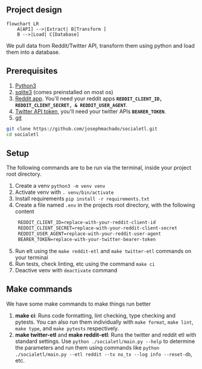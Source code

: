 ## Project design

```mermaid
flowchart LR
    A[API] -->|Extract| B[Transform ]
    B -->|Load| C[Database]
```

We pull data from Reddit/Twitter API, transform them using python and load them into a database.

## Prerequisites

1. [Python3](https://www.python.org/downloads/)
2. [sqlite3](https://www.sqlite.org/download.html) (comes preinstalled on most os)
3. [Reddit app](https://www.geeksforgeeks.org/how-to-get-client_id-and-client_secret-for-python-reddit-api-registration/). You'll need your reddit apps **`REDDIT_CLIENT_ID, REDDIT_CLIENT_SECRET, & REDDIT_USER_AGENT`**.
4. [Twitter API token](https://developer.twitter.com/en/docs/twitter-api/getting-started/getting-access-to-the-twitter-api), you'll need your twitter APIs **`BEARER_TOKEN`**.
5. [git](https://git-scm.com/book/en/v2/Getting-Started-Installing-Git)

```bash
git clone https://github.com/josephmachado/socialetl.git
cd socialetl
```

## Setup

The following commands are to be run via the terminal, inside your project root directory.

1. Create a venv `python3 -m venv venv`
2. Activate venv with `. venv/bin/activate`
3. Install requirements `pip install -r requirements.txt`
4. Create a file named `.env` in the projects root directory, with the following content
   ```txt
    REDDIT_CLIENT_ID=replace-with-your-reddit-client-id
    REDDIT_CLIENT_SECRET=replace-with-your-reddit-client-secret
    REDDIT_USER_AGENT=replace-with-your-reddit-user-agent
    BEARER_TOKEN=replace-with-your-twitter-bearer-token
    ```
5. Run elt using the `make reddit-etl` and `make twitter-etl` commands on your terminal
6. Run tests, check linting, etc using the command `make ci`
7. Deactive venv with `deactivate` command

## Make commands

We have some make commands to make things run better

1. **make ci**: Runs code formatting, lint checking, type checking and pytests. You can also run them individually with `make format`, `make lint`, `make type`, and `make pytests` respectively.
2. **make twitter-etl** and **make reddit-etl**: Runs the twitter and reddit etl with standard settings. Use `python ./socialetl/main.py --help` to determine the parameters and run them using commands like `python ./socialetl/main.py --etl reddit --tx no_tx --log info --reset-db`, etc.